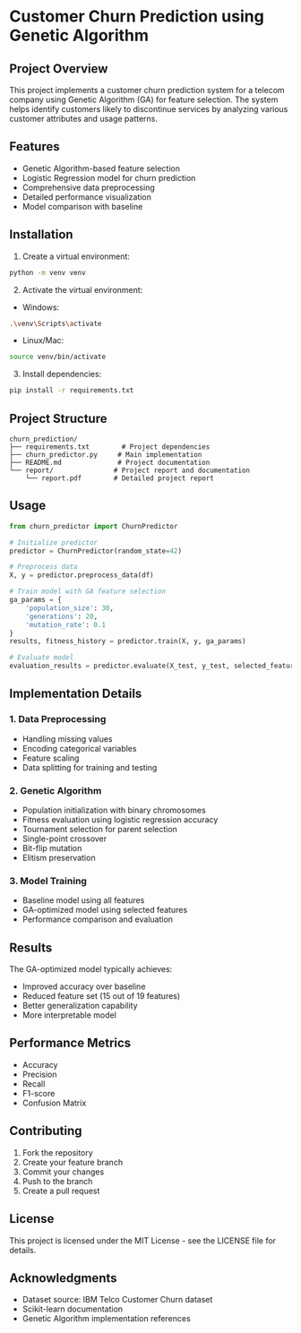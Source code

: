 # Customer Churn Prediction using Genetic Algorithm

## Project Overview
This project implements a customer churn prediction system for a telecom company using Genetic Algorithm (GA) for feature selection. The system helps identify customers likely to discontinue services by analyzing various customer attributes and usage patterns.

## Features
- Genetic Algorithm-based feature selection
- Logistic Regression model for churn prediction
- Comprehensive data preprocessing
- Detailed performance visualization
- Model comparison with baseline

## Installation

1. Create a virtual environment:
```bash
python -m venv venv
```

2. Activate the virtual environment:
- Windows:
```bash
.\venv\Scripts\activate
```
- Linux/Mac:
```bash
source venv/bin/activate
```

3. Install dependencies:
```bash
pip install -r requirements.txt
```

## Project Structure
```
churn_prediction/
├── requirements.txt        # Project dependencies
├── churn_predictor.py     # Main implementation
├── README.md              # Project documentation
└── report/               # Project report and documentation
    └── report.pdf        # Detailed project report
```

## Usage

```python
from churn_predictor import ChurnPredictor

# Initialize predictor
predictor = ChurnPredictor(random_state=42)

# Preprocess data
X, y = predictor.preprocess_data(df)

# Train model with GA feature selection
ga_params = {
    'population_size': 30,
    'generations': 20,
    'mutation_rate': 0.1
}
results, fitness_history = predictor.train(X, y, ga_params)

# Evaluate model
evaluation_results = predictor.evaluate(X_test, y_test, selected_features)
```

## Implementation Details

### 1. Data Preprocessing
- Handling missing values
- Encoding categorical variables
- Feature scaling
- Data splitting for training and testing

### 2. Genetic Algorithm
- Population initialization with binary chromosomes
- Fitness evaluation using logistic regression accuracy
- Tournament selection for parent selection
- Single-point crossover
- Bit-flip mutation
- Elitism preservation

### 3. Model Training
- Baseline model using all features
- GA-optimized model using selected features
- Performance comparison and evaluation

## Results
The GA-optimized model typically achieves:
- Improved accuracy over baseline
- Reduced feature set (15 out of 19 features)
- Better generalization capability
- More interpretable model

## Performance Metrics
- Accuracy
- Precision
- Recall
- F1-score
- Confusion Matrix

## Contributing
1. Fork the repository
2. Create your feature branch
3. Commit your changes
4. Push to the branch
5. Create a pull request

## License
This project is licensed under the MIT License - see the LICENSE file for details.

## Acknowledgments
- Dataset source: IBM Telco Customer Churn dataset
- Scikit-learn documentation
- Genetic Algorithm implementation references